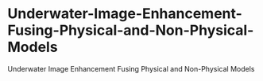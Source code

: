 # Underwater-Image-Enhancement-Fusing-Physical-and-Non-Physical-Models
Underwater Image Enhancement Fusing Physical and Non-Physical Models
